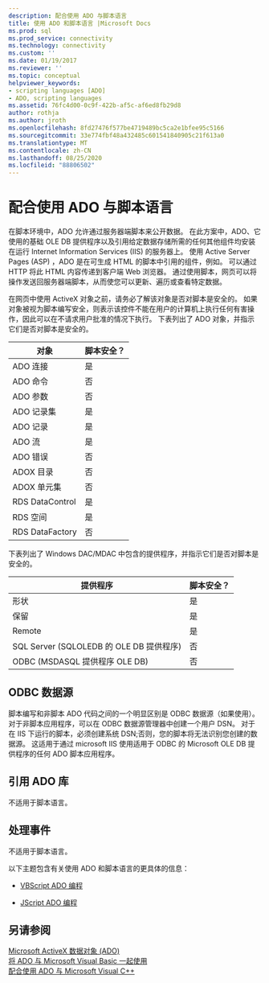 ```yaml
---
description: 配合使用 ADO 与脚本语言
title: 使用 ADO 和脚本语言 |Microsoft Docs
ms.prod: sql
ms.prod_service: connectivity
ms.technology: connectivity
ms.custom: ''
ms.date: 01/19/2017
ms.reviewer: ''
ms.topic: conceptual
helpviewer_keywords:
- scripting languages [ADO]
- ADO, scripting languages
ms.assetid: 76fc4d00-0c9f-422b-af5c-af6ed8fb29d8
author: rothja
ms.author: jroth
ms.openlocfilehash: 8fd27476f577be4719489bc5ca2e1bfee95c5166
ms.sourcegitcommit: 33e774fbf48a432485c601541840905c21f613a0
ms.translationtype: MT
ms.contentlocale: zh-CN
ms.lasthandoff: 08/25/2020
ms.locfileid: "88806502"
---
```

# <a name="using-ado-with-scripting-languages"></a>配合使用 ADO 与脚本语言
在脚本环境中，ADO 允许通过服务器端脚本来公开数据。 在此方案中，ADO、它使用的基础 OLE DB 提供程序以及引用给定数据存储所需的任何其他组件均安装在运行 Internet Information Services (IIS) 的服务器上。 使用 Active Server Pages (ASP) ，ADO 是在可生成 HTML 的脚本中引用的组件，例如。 可以通过 HTTP 将此 HTML 内容传递到客户端 Web 浏览器。 通过使用脚本，网页可以将操作发送回服务器端脚本，从而使您可以更新、遍历或查看特定数据。  
  
 在网页中使用 ActiveX 对象之前，请务必了解该对象是否对脚本是安全的。 如果对象被视为脚本编写安全，则表示该控件不能在用户的计算机上执行任何有害操作，因此可以在不请求用户批准的情况下执行。 下表列出了 ADO 对象，并指示它们是否对脚本是安全的。  
  
|对象|脚本安全？|  
|------------|-------------------------|  
|ADO 连接|是|  
|ADO 命令|否|  
|ADO 参数|否|  
|ADO 记录集|是|  
|ADO 记录|是|  
|ADO 流|是|  
|ADO 错误|否|  
|ADOX 目录|否|  
|ADOX 单元集|否|  
|RDS DataControl|是|  
|RDS 空间|是|  
|RDS DataFactory|否|  
  
 下表列出了 Windows DAC/MDAC 中包含的提供程序，并指示它们是否对脚本是安全的。  
  
|提供程序|脚本安全？|  
|--------------|-------------------------|  
|形状|是|  
|保留|是|  
|Remote|是|  
|SQL Server (SQLOLEDB 的 OLE DB 提供程序) |否|  
|ODBC (MSDASQL 提供程序 OLE DB) |否|  
  
## <a name="odbc-data-sources"></a>ODBC 数据源  
 脚本编写和非脚本 ADO 代码之间的一个明显区别是 ODBC 数据源（如果使用）。 对于非脚本应用程序，可以在 ODBC 数据源管理器中创建一个用户 DSN。 对于在 IIS 下运行的脚本，必须创建系统 DSN;否则，您的脚本将无法识别您创建的数据源。 这适用于通过 microsoft IIS 使用适用于 ODBC 的 Microsoft OLE DB 提供程序的任何 ADO 脚本应用程序。  
  
## <a name="referencing-the-ado-library"></a>引用 ADO 库  
 不适用于脚本语言。  
  
## <a name="handling-events"></a>处理事件  
 不适用于脚本语言。  
  
 以下主题包含有关使用 ADO 和脚本语言的更具体的信息：  
  
-   [VBScript ADO 编程](./vbscript-ado-programming.md)  
  
-   [JScript ADO 编程](./jscript-ado-programming.md)  
  
## <a name="see-also"></a>另请参阅  
 [Microsoft ActiveX 数据对象 (ADO) ](../../microsoft-activex-data-objects-ado.md)   
 [将 ADO 与 Microsoft Visual Basic 一起使用](./using-ado-with-microsoft-visual-basic.md)   
 [配合使用 ADO 与 Microsoft Visual C++](./using-ado-with-microsoft-visual-c.md)